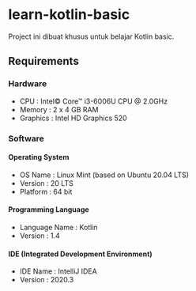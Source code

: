 # learn-kotlin-basic
Project ini dibuat khusus untuk belajar Kotlin basic.

## Requirements
### Hardware
- CPU : Intel© Core™ i3-6006U CPU @ 2.0GHz
- Memory : 2 x 4 GB RAM
- Graphics : Intel HD Graphics 520

### Software
#### Operating System
- OS Name : Linux Mint (based on Ubuntu 20.04 LTS)
- Version : 20 LTS
- Platform : 64 bit

#### Programming Language
- Language Name : Kotlin
- Version : 1.4

#### IDE (Integrated Development Environment)
- IDE Name : IntelliJ IDEA
- Version : 2020.3
